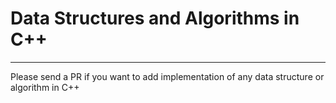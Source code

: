 # Data Structures and Algorithms in C++
---
Please send a PR if you want to add implementation of any data structure or algorithm in C++
